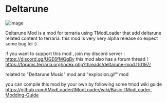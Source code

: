 # Deltarune
![image](https://user-images.githubusercontent.com/70310191/153231815-b21cbc29-2f06-497d-84d0-a5f366057780.png)

Deltarune Mod is a mod for terraria using TModLoader that add deltarune related content to terraria.
this mod is very very alpha release so expect some bug lol :)

if you want to support this mod , join my discord server : https://discord.gg/UGE6fMQgBy
this mod also has a forum thread ! https://forums.terraria.org/index.php?threads/deltarune-mod.110197/

related to "Deltarune Music" mod and "explosion.gif" mod

you can compile this mod by your own by following some tmod wiki guide https://github.com/tModLoader/tModLoader/wiki/Basic-tModLoader-Modding-Guide
